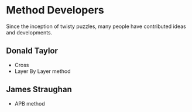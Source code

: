 # Method Developers

Since the inception of twisty puzzles, many people have contributed ideas and developments.

## Donald Taylor

- Cross
- Layer By Layer method

## James Straughan

- APB method